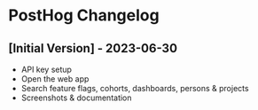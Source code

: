 # PostHog Changelog

## [Initial Version] - 2023-06-30

- API key setup
- Open the web app
- Search feature flags, cohorts, dashboards, persons & projects
- Screenshots & documentation
